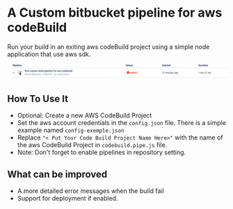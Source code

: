 # A Custom bitbucket pipeline for aws codeBuild
 Run your build in an exiting aws codeBuild project using a simple node application that use aws sdk.

![img.png](img/img.png)


## How To Use It
+ Optional: Create a new AWS CodeBuild Project
+ Set the aws account credentials in the `config.json` file. There is a simple example named `config-exemple.json` 
+ Replace `"< Put Your Code Build Project Name Here>"` with the name of the aws CodeBuild Project in `codebuild.pipe.js` file.
+ Note:  Don't forget to enable pipelines in repository setting.

## What can be improved

+ A more detailed error messages when the build fail
+ Support for deployment if enabled.
